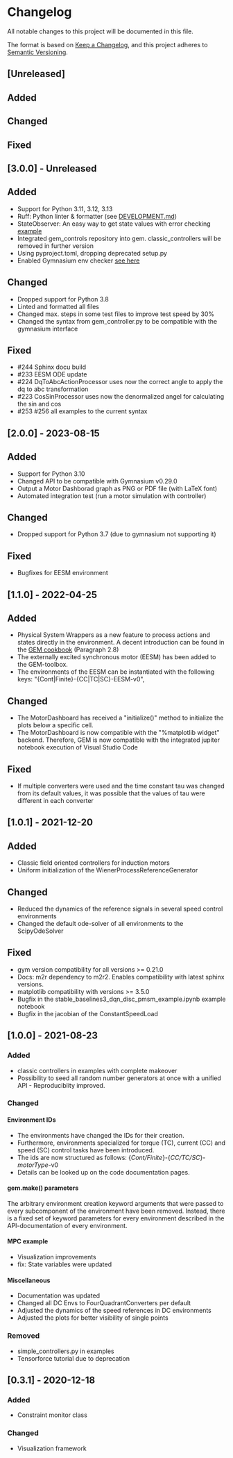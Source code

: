 # Changelog
All notable changes to this project will be documented in this file.

The format is based on [Keep a Changelog](https://keepachangelog.com/en/1.0.0/),
and this project adheres to [Semantic Versioning](https://semver.org/spec/v2.0.0.html).

## [Unreleased]
## Added
## Changed
## Fixed

## [3.0.0] - Unreleased
## Added
- Support for Python 3.11, 3.12, 3.13
- Ruff: Python linter & formatter (see [DEVELOPMENT.md](DEVELOPMENT.md))
- StateObserver: An easy way to get state values with error checking [example](examples/observers/state_observer_example.py)
- Integrated gem_controls repository into gem. classic_controllers will be removed in further version
- Using pyproject.toml, dropping deprecated setup.py
- Enabled Gymnasium env checker [see here](https://gymnasium.farama.org/api/experimental/wrappers/#gymnasium.experimental.wrappers.PassiveEnvCheckerV0)
## Changed
- Dropped support for Python 3.8
- Linted and formatted all files
- Changed max. steps in some test files to improve test speed by 30%
- Changed the syntax from gem_controller.py to be compatible with the gymnasium interface
## Fixed
- #244 Sphinx docu build
- #233 EESM ODE update
- #224 DqToAbcActionProcessor uses now the correct angle to apply the dq to abc transformation 
- #223 CosSinProcessor uses now the denormalized angel for calculating the sin and cos
- #253 #256 all examples to the current syntax

## [2.0.0] - 2023-08-15
## Added
- Support for Python 3.10
- Changed API to be compatible with Gymnasium v0.29.0
- Output a Motor Dashborad graph as PNG or PDF file (with LaTeX font)
- Automated integration test (run a motor simulation with controller)

## Changed
- Dropped support for Python 3.7 (due to gymnasium not supporting it)

## Fixed
- Bugfixes for EESM environment

## [1.1.0] - 2022-04-25
## Added
- Physical System Wrappers as a new feature to process actions and states directly in the environment. A decent introduction can be found in the [GEM cookbook](https://github.com/upb-lea/gym-electric-motor/blob/nightly/examples/environment_features/GEM_cookbook.ipynb) (Paragraph 2.8)
- The externally excited synchronous motor (EESM) has been added to the GEM-toolbox. 
- The environments of the EESM can be instantiated with the following keys: "{Cont|Finite}-{CC|TC|SC}-EESM-v0",

## Changed
- The MotorDashboard has received a "initialize()" method to initialize the plots below a specific cell.
- The MotorDashboard is now compatible with the "%matplotlib widget" backend. Therefore, GEM is now compatible with the integrated jupiter notebook execution of Visual Studio Code

## Fixed
- If multiple converters were used and the time constant tau was changed from its default values, it was possible that the values of tau were different in each converter


## [1.0.1] - 2021-12-20
## Added
- Classic field oriented controllers for induction motors
- Uniform initialization of the WienerProcessReferenceGenerator

## Changed
- Reduced the dynamics of the reference signals in several speed control environments
- Changed the default ode-solver of all environments to the ScipyOdeSolver

## Fixed
- gym version compatibility for all versions >= 0.21.0
- Docs: m2r dependency to m2r2. Enables compatibility with latest sphinx versions.
- matplotlib compatibility with versions >= 3.5.0
- Bugfix in the stable_baselines3_dqn_disc_pmsm_example.ipynb example notebook
- Bugfix in the jacobian of the ConstantSpeedLoad

## [1.0.0] - 2021-08-23
### Added
- classic controllers in examples with complete makeover
- Possibility to seed all random number generators at once with a unified API - Reproduciblity improved.

### Changed
#### Environment IDs
- The environments have changed the IDs for their creation. 
- Furthermore, environments specialized for torque (TC), current (CC) and speed (SC) control tasks have been introduced.
- The ids are now structured as follows:
{_Cont/Finite_}-{_CC/TC/SC_}-_motorType_-v0
- Details can be looked up on the code documentation pages.
#### gem.make() parameters
The arbitrary environment creation keyword arguments that were passed to every subcomponent of the environment
have been removed. Instead, there is a fixed set of keyword parameters for every environment described in the 
API-documentation of every environment.

#### MPC example
- Visualization improvements
- fix: State variables were updated

#### Miscellaneous
- Documentation was updated
- Changed all DC Envs to FourQuadrantConverters per default
- Adjusted the dynamics of the speed references in DC environments
- Adjusted the plots for better visibility of single points


### Removed
- simple_controllers.py in examples
- Tensorforce tutorial due to deprecation


## [0.3.1] - 2020-12-18
### Added
- Constraint monitor class

### Changed
- Visualization framework
